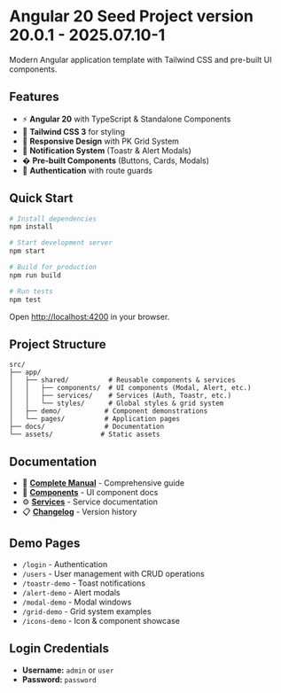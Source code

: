 # Angular 20 Seed Project version 20.0.1 - 2025.07.10-1

Modern Angular application template with Tailwind CSS and pre-built UI components.

## Features

- ⚡ **Angular 20** with TypeScript & Standalone Components
- 🎨 **Tailwind CSS 3** for styling
- 📱 **Responsive Design** with PK Grid System
- 🔔 **Notification System** (Toastr & Alert Modals)
- � **Pre-built Components** (Buttons, Cards, Modals)
- 🔐 **Authentication** with route guards

## Quick Start

```bash
# Install dependencies
npm install

# Start development server
npm start

# Build for production
npm run build

# Run tests
npm test
```

Open [http://localhost:4200](http://localhost:4200) in your browser.

## Project Structure

```
src/
├── app/
│   ├── shared/          # Reusable components & services
│   │   ├── components/  # UI components (Modal, Alert, etc.)
│   │   ├── services/    # Services (Auth, Toastr, etc.)
│   │   └── styles/      # Global styles & grid system
│   ├── demo/           # Component demonstrations
│   └── pages/          # Application pages
├── docs/               # Documentation
└── assets/            # Static assets
```

## Documentation

- 📖 **[Complete Manual](./docs/manual.md)** - Comprehensive guide
- 🧩 **[Components](./docs/components/)** - UI component docs
- ⚙️ **[Services](./docs/services/)** - Service documentation
- 📋 **[Changelog](./CHANGELOG.md)** - Version history

## Demo Pages

- `/login` - Authentication
- `/users` - User management with CRUD operations
- `/toastr-demo` - Toast notifications
- `/alert-demo` - Alert modals
- `/modal-demo` - Modal windows
- `/grid-demo` - Grid system examples
- `/icons-demo` - Icon & component showcase

## Login Credentials

- **Username:** `admin` or `user`
- **Password:** `password`
